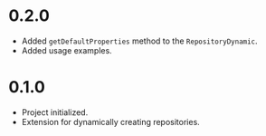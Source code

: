 # 0.2.0

- Added `getDefaultProperties` method to the `RepositoryDynamic`.
- Added usage examples.

# 0.1.0

- Project initialized.
- Extension for dynamically creating repositories.